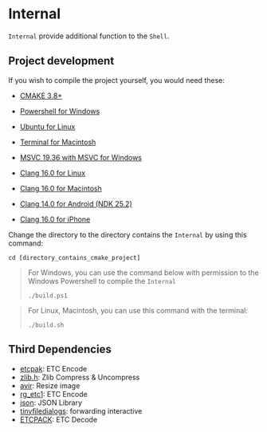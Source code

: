 # Internal

`Internal` provide additional function to the `Shell`.

## Project development

If you wish to compile the project yourself, you would need these:

-   [CMAKE 3.8+](https://cmake.org/)
-   [Powershell for Windows](https://learn.microsoft.com/en-us/powershell/)
-   [Ubuntu for Linux](https://ubuntu.com/tutorials/command-line-for-beginners)
-   [Terminal for Macintosh](https://developer.apple.com/library/archive/documentation/OpenSource/Conceptual/ShellScripting/Introduction/Introduction.html)
-   [MSVC 19.36 with MSVC for Windows](https://visualstudio.microsoft.com/downloads/)

-   [Clang 16.0 for Linux](https://llvm.org/)

-   [Clang 16.0 for Macintosh](https://llvm.org/)

-   [Clang 14.0 for Android (NDK 25.2)](https://developer.android.com/ndk/downloads)

-   [Clang 16.0 for iPhone](https://llvm.org/)

Change the directory to the directory contains the `Internal` by using this command:

```shell
cd [directory_contains_cmake_project]
```

> For Windows, you can use the command below with permission to the Windows Powershell to compile the `Internal`
>
> ```shell
> ./build.ps1
> ```

> For Linux, Macintosh, you can use this command with the terminal:
>
> ```shell
> ./build.sh
> ```

## Third Dependencies

-   [etcpak](https://github.com/wolfpld/etcpak): ETC Encode
-   [zlib.h](https://github.com/intel/zlib): Zlib Compress & Uncompress
-   [avir](https://github.com/avaneev/avir): Resize image
-   [rg_etc1](https://github.com/richgel999/rg-etc1): ETC Encode
-   [json](https://github.com/nlohmann/json): JSON Library
-   [tinyfiledialogs](https://sourceforge.net/projects/tinyfiledialogs): forwarding interactive
-   [ETCPACK](https://github.com/Ericsson/ETCPACK): ETC Decode
